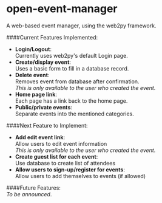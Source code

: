 open-event-manager
==================

A web-based event manager, using the web2py framework.

####Current Features Implemented:
* **Login/Logout**:  
Currently uses web2py's default Login page.
* **Create/display event**:  
Uses a basic form to fill in a database record.
* **Delete event**:  
Removes event from database after confirmation.  
_This is only available to the user who created the event_.
* **Home page link**:  
Each page has a link back to the home page.
* **Public/private events**:  
Separate events into the mentioned categories.

####Next Feature to Implement:
* **Add edit event link**:  
Allow users to edit event information  
_This is only available to the user who created the event_.
* **Create guest list for each event**:  
Use database to create list of attendees
* **Allow users to sign-up/register for events**:  
Allow users to add themselves to events (if allowed)

####Future Features:  
_To be announced_.
